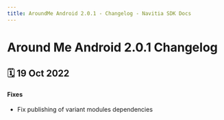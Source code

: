 ```yaml
---
title: AroundMe Android 2.0.1 - Changelog - Navitia SDK Docs
---
```


# Around Me Android 2.0.1 Changelog

<h2>🗓 19 Oct 2022</h2>

#### Fixes
- Fix publishing of variant modules dependencies
